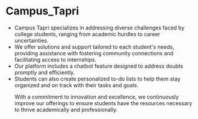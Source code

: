# Campus_Tapri
<ul>
<li> Campus Tapri specializes in addressing diverse challenges faced by college students, ranging from academic hurdles to career uncertainties.</li>

<li>We offer solutions and support tailored to each student's needs, providing assistance with fostering community connections and facilitating access to internships.</li>

<li>Our platform includes a chatbot feature designed to address doubts promptly and efficiently.</li>

<li>Students can also create personalized to-do lists to help them stay organized and on track with their tasks and goals.</li>

With a commitment to innovation and excellence, we continuously improve our offerings to ensure students have the resources necessary to thrive academically and professionally.
</ul>
